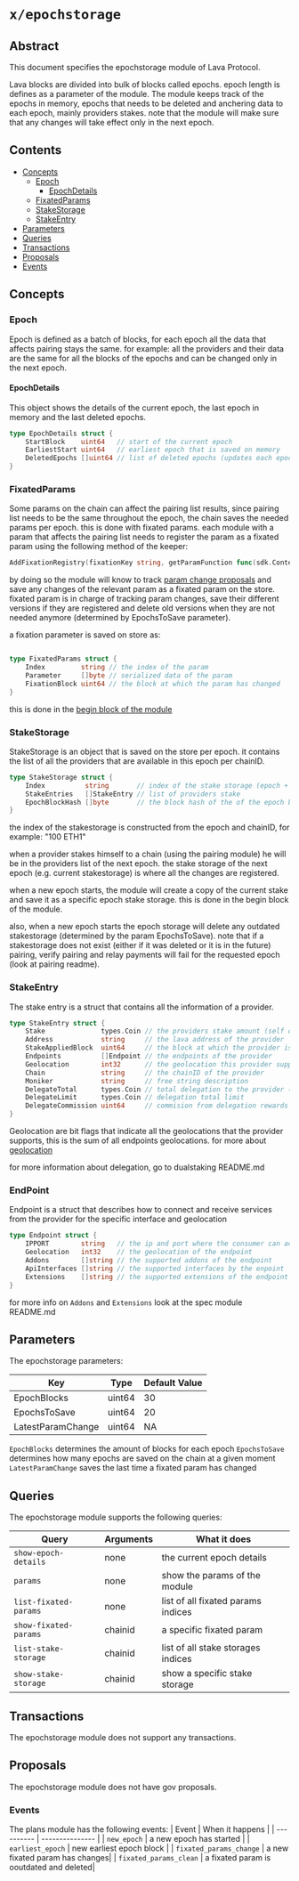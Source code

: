 # `x/epochstorage`

## Abstract

This document specifies the epochstorage module of Lava Protocol.

Lava blocks are divided into bulk of blocks called epochs. epoch length is defines as a parameter of the module.
The module keeps track of the epochs in memory, epochs that needs to be deleted and anchering data to each epoch, mainly providers stakes.
note that the module will make sure that any changes will take effect only in the next epoch.

## Contents
* [Concepts](#concepts)
  * [Epoch](#epoch)
    * [EpochDetails](#epochdetails)
  * [FixatedParams](#fixatedparams)
  * [StakeStorage](#stakeStorage)
  * [StakeEntry](#stakeentry)
* [Parameters](#parameters)
* [Queries](#queries)
* [Transactions](#transactions)
* [Proposals](#proposals)
* [Events](#events)

## Concepts

### Epoch

Epoch is defined as a batch of blocks, for each epoch all the data that affects pairing stays the same. for example: all the providers and their data are the same for all the blocks of the epochs and can be changed only in the next epoch.

#### EpochDetails

This object shows the details of the current epoch, the last epoch in memory and the last deleted epochs.

```go
type EpochDetails struct {
	StartBlock    uint64   // start of the current epoch
	EarliestStart uint64   // earliest epoch that is saved on memory
	DeletedEpochs []uint64 // list of deleted epochs (updates each epoch)
}
```

### FixatedParams

Some params on the chain can affect the pairing list results, since pairing list needs to be the same throughout the epoch, the chain saves the needed params per epoch. this is done with fixated params. each module with a param that affects the pairing list needs to register the param as a fixated param using the following method of the keeper:

```go
AddFixationRegistry(fixationKey string, getParamFunction func(sdk.Context) any) 
```

by doing so the module will know to track [param change proposals](../spec/proposal_handler.go) and save any changes of the relevant param as a fixated param on the store.
fixated param is in charge of tracking param changes, save their different versions if they are registered and delete old versions when they are not needed anymore (determined by EpochsToSave parameter).

a fixation parameter is saved on store as:

```go

type FixatedParams struct {
	Index         string // the index of the param
	Parameter     []byte // serialized data of the param
	FixationBlock uint64 // the block at which the param has changed
}
```

this is done in the [begin block of the module](keeper/fixated_params.go)


### StakeStorage

StakeStorage is an object that is saved on the store per epoch. it contains the list of all the providers that are available in this epoch per chainID.

```go
type StakeStorage struct {
	Index          string       // index of the stake storage (epoch + chainid)
	StakeEntries   []StakeEntry // list of providers stake
	EpochBlockHash []byte       // the block hash of the of the epoch block (used as salt for pairing)
}
```

the index of the stakestorage is constructed from the epoch and chainID, for example: "100 ETH1"

when a provider stakes himself to a chain (using the pairing module) he will be in the providers list of the next epoch. the stake storage of the next epoch (e.g. current stakestorage) is where all the changes are registered.

when a new epoch starts, the module will create a copy of the current stake and save it as a specific epoch stake storage. this is done in the begin block of the module.

also, when a new epoch starts the epoch storage will delete any outdated stakestorage (determined by the param EpochsToSave).
note that if a stakestorage does not exist (either if it was deleted or it is in the future) pairing, verify pairing and relay payments will fail for the requested epoch (look at pairing readme).

### StakeEntry

The stake entry is a struct that contains all the information of a provider.

```go
type StakeEntry struct {
	Stake              types.Coin // the providers stake amount (self delegation)
	Address            string     // the lava address of the provider
	StakeAppliedBlock  uint64     // the block at which the provider is included in the pairing list
	Endpoints          []Endpoint // the endpoints of the provider
	Geolocation        int32      // the geolocation this provider supports
	Chain              string     // the chainID of the provider
	Moniker            string     // free string description
	DelegateTotal      types.Coin // total delegation to the provider (without self delegation)
	DelegateLimit      types.Coin // delegation total limit
	DelegateCommission uint64     // commision from delegation rewards
}
```

Geolocation are bit flags that indicate all the geolocations that the provider supports, this is the sum of all endpoints geolocations.
for more about [geolocation](../../proto/lavanet/lava/plans/plan.proto)

for more information about delegation, go to dualstaking README.md

### EndPoint

Endpoint is a struct that describes how to connect and receive services from the provider for the specific interface and geolocation

```go
type Endpoint struct {
	IPPORT        string   // the ip and port where the consumer can access the provider
	Geolocation   int32    // the geolocation of the endpoint
	Addons        []string // the supported addons of the endpoint
	ApiInterfaces []string // the supported interfaces by the enpoint
	Extensions    []string // the supported extensions of the endpoint
}
```

for more info on `Addons` and `Extensions` look at the spec module README.md

## Parameters

The epochstorage parameters:

| Key                                    | Type                    | Default Value    |
| -------------------------------------- | ----------------------- | -----------------|
| EpochBlocks                            | uint64                  | 30               |
| EpochsToSave                           | uint64                  | 20               |
| LatestParamChange                      | uint64                  | NA               |

`EpochBlocks` determines the amount of blocks for each epoch
`EpochsToSave` determines how many epochs are saved on the chain at a given moment
`LatestParamChange` saves the last time a fixated param has changed

## Queries

The epochstorage module supports the following queries:

| Query                 | Arguments         | What it does                                  |
| ----------            | ---------------   | ----------------------------------------------|
| `show-epoch-details`  | none              | the current epoch details                     |
| `params`              | none              | show the params of the module                 |
| `list-fixated-params` | none              | list of all fixated params indices            |
| `show-fixated-params` | chainid           | a specific fixated param                      |
| `list-stake-storage`  | chainid           | list of all stake storages indices            |
| `show-stake-storage`  | chainid           | show a specific stake storage                 |

## Transactions

The epochstorage module does not support any transactions.

## Proposals

The epochstorage module does not have gov proposals.


### Events

The plans module has the following events:
| Event                     | When it happens       |
| ----------                | --------------- |
| `new_epoch`               | a new epoch has started |
| `earliest_epoch`          | new earliest epoch block   |
| `fixated_params_change`   | a new fixated param has changes|
| `fixated_params_clean`    | a fixated param is ooutdated and deleted|